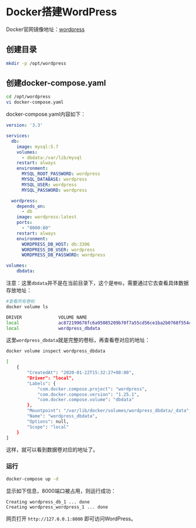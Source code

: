 # Docker搭建WordPress

Docker官网镜像地址：[wordpress](https://hub.docker.com/_/wordpress)

## 创建目录

```bash
mkdir -p /opt/wordpress
```

## 创建docker-compose.yaml

```bash
cd /opt/wordpress
vi docker-compose.yaml
```

docker-compose.yaml内容如下：

```yaml
version: '3.3'

services:
  db:
    image: mysql:5.7
    volumes:
      - dbdata:/var/lib/mysql
    restart: always
    environment:
      MYSQL_ROOT_PASSWORD: wordpress
      MYSQL_DATABASE: wordpress
      MYSQL_USER: wordpress
      MYSQL_PASSWORD: wordpress

  wordpress:
    depends_on:
      - db
    image: wordpress:latest
    ports:
      - "8000:80"
    restart: always
    environment:
      WORDPRESS_DB_HOST: db:3306
      WORDPRESS_DB_USER: wordpress
      WORDPRESS_DB_PASSWORD: wordpress

volumes:
    dbdata:
```

注意：这里`dbdata`并不是在当前目录下，这个是`卷标`，需要通过它去查看具体数据存放地址：

```bash
#查看所有卷标
docker volume ls

DRIVER              VOLUME NAME
local               ac872199678fc6a95085209b70f7a55cd56ce1ba2b0768f554c966f1dac01f7e
local               wordpress_dbdata
```

这里`wordpress_dbdata`就是完整的卷标，再查看卷对应的地址：

```bash
docker volume inspect wordpress_dbdata

[
    {
        "CreatedAt": "2020-01-22T15:32:27+08:00",
        "Driver": "local",
        "Labels": {
            "com.docker.compose.project": "wordpress",
            "com.docker.compose.version": "1.25.1",
            "com.docker.compose.volume": "dbdata"
        },
        "Mountpoint": "/var/lib/docker/volumes/wordpress_dbdata/_data",
        "Name": "wordpress_dbdata",
        "Options": null,
        "Scope": "local"
    }
]
```

这样，就可以看到数据卷对应的地址了。

### 运行

```bash
docker-compose up -d
```

显示如下信息，8000端口被占用，则运行成功：

```text
Creating wordpress_db_1 ... done
Creating wordpress_wordpress_1 ... done
```

网页打开 `http://127.0.0.1:8000` 即可访问WordPress。
